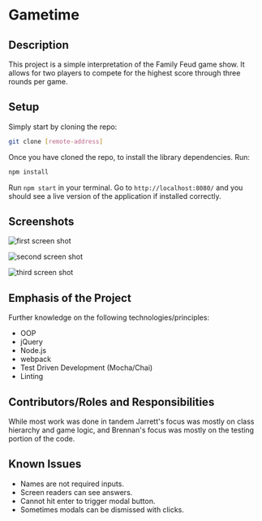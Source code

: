 # Gametime

## Description

This project is a simple interpretation of the Family Feud game show. It allows for two players to compete for the highest score through three rounds per game.

## Setup

Simply start by cloning the repo:

```bash
git clone [remote-address]
```

Once you have cloned the repo, to install the library dependencies. Run:

```bash
npm install
```

Run `npm start` in your terminal. Go to `http://localhost:8080/` and you should see a live version of the application if installed correctly.

## Screenshots

 ![first screen shot](https://github.com/jarrettkong/family-feud/blob/master/src/images/screen-shot-1.png)


 ![second screen shot](https://github.com/jarrettkong/family-feud/blob/master/src/images/screen-shot-2.png)

 ![third screen shot](https://github.com/jarrettkong/family-feud/blob/master/src/images/screen-shot-3.png)



## Emphasis of the Project

Further knowledge on the following technologies/principles:

- OOP
- jQuery
- Node.js
- webpack
- Test Driven Development (Mocha/Chai)
- Linting

## Contributors/Roles and Responsibilities

While most work was done in tandem Jarrett's focus was mostly on class hierarchy and game logic, and Brennan's focus was mostly on the testing portion of the code.


## Known Issues

- Names are not required inputs.
- Screen readers can see answers.
- Cannot hit enter to trigger modal button.
- Sometimes modals can be dismissed with clicks.

